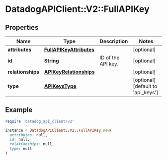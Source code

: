 # DatadogAPIClient::V2::FullAPIKey

## Properties

| Name              | Type                                                | Description        | Notes                                     |
| ----------------- | --------------------------------------------------- | ------------------ | ----------------------------------------- |
| **attributes**    | [**FullAPIKeyAttributes**](FullAPIKeyAttributes.md) |                    | [optional]                                |
| **id**            | **String**                                          | ID of the API key. | [optional]                                |
| **relationships** | [**APIKeyRelationships**](APIKeyRelationships.md)   |                    | [optional]                                |
| **type**          | [**APIKeysType**](APIKeysType.md)                   |                    | [optional][default to &#39;api_keys&#39;] |

## Example

```ruby
require 'datadog_api_client/v2'

instance = DatadogAPIClient::V2::FullAPIKey.new(
  attributes: null,
  id: null,
  relationships: null,
  type: null
)
```
